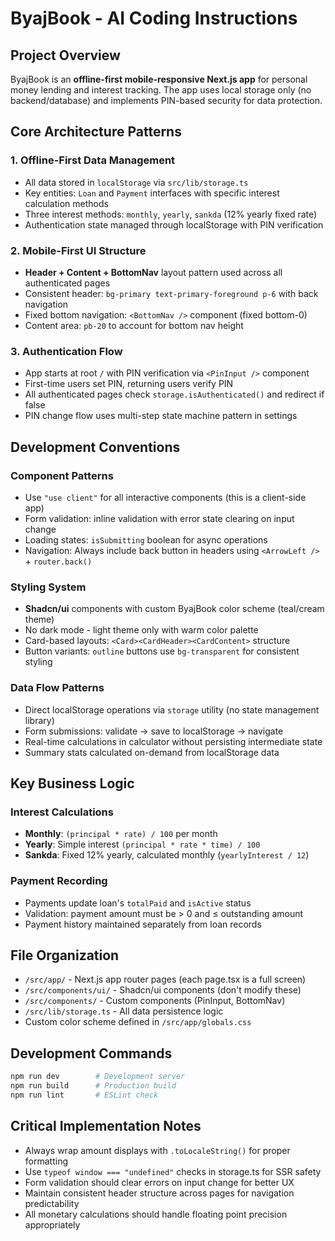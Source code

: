 # ByajBook - AI Coding Instructions

## Project Overview
ByajBook is an **offline-first mobile-responsive Next.js app** for personal money lending and interest tracking. The app uses local storage only (no backend/database) and implements PIN-based security for data protection.

## Core Architecture Patterns

### 1. Offline-First Data Management
- All data stored in `localStorage` via `src/lib/storage.ts`
- Key entities: `Loan` and `Payment` interfaces with specific interest calculation methods
- Three interest methods: `monthly`, `yearly`, `sankda` (12% yearly fixed rate)
- Authentication state managed through localStorage with PIN verification

### 2. Mobile-First UI Structure
- **Header + Content + BottomNav** layout pattern used across all authenticated pages
- Consistent header: `bg-primary text-primary-foreground p-6` with back navigation
- Fixed bottom navigation: `<BottomNav />` component (fixed bottom-0)
- Content area: `pb-20` to account for bottom nav height

### 3. Authentication Flow
- App starts at root `/` with PIN verification via `<PinInput />` component
- First-time users set PIN, returning users verify PIN
- All authenticated pages check `storage.isAuthenticated()` and redirect if false
- PIN change flow uses multi-step state machine pattern in settings

## Development Conventions

### Component Patterns
- Use `"use client"` for all interactive components (this is a client-side app)
- Form validation: inline validation with error state clearing on input change
- Loading states: `isSubmitting` boolean for async operations
- Navigation: Always include back button in headers using `<ArrowLeft />` + `router.back()`

### Styling System
- **Shadcn/ui** components with custom ByajBook color scheme (teal/cream theme)
- No dark mode - light theme only with warm color palette
- Card-based layouts: `<Card><CardHeader><CardContent>` structure
- Button variants: `outline` buttons use `bg-transparent` for consistent styling

### Data Flow Patterns
- Direct localStorage operations via `storage` utility (no state management library)
- Form submissions: validate → save to localStorage → navigate
- Real-time calculations in calculator without persisting intermediate state
- Summary stats calculated on-demand from localStorage data

## Key Business Logic

### Interest Calculations
- **Monthly**: `(principal * rate) / 100` per month
- **Yearly**: Simple interest `(principal * rate * time) / 100`
- **Sankda**: Fixed 12% yearly, calculated monthly (`yearlyInterest / 12`)

### Payment Recording
- Payments update loan's `totalPaid` and `isActive` status
- Validation: payment amount must be > 0 and ≤ outstanding amount
- Payment history maintained separately from loan records

## File Organization
- `/src/app/` - Next.js app router pages (each page.tsx is a full screen)
- `/src/components/ui/` - Shadcn/ui components (don't modify these)
- `/src/components/` - Custom components (PinInput, BottomNav)
- `/src/lib/storage.ts` - All data persistence logic
- Custom color scheme defined in `/src/app/globals.css`

## Development Commands
```bash
npm run dev        # Development server
npm run build      # Production build  
npm run lint       # ESLint check
```

## Critical Implementation Notes
- Always wrap amount displays with `.toLocaleString()` for proper formatting
- Use `typeof window === "undefined"` checks in storage.ts for SSR safety
- Form validation should clear errors on input change for better UX
- Maintain consistent header structure across pages for navigation predictability
- All monetary calculations should handle floating point precision appropriately
